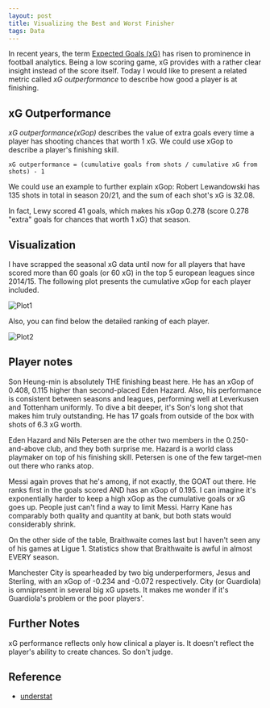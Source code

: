 ```yaml
---
layout: post
title: Visualizing the Best and Worst Finisher
tags: Data
---
```


In recent years, the term [Expected Goals (xG)](https://www.driblab.com/analysis-team/expected-goals-xg-what-it-is-and-how-it-works/) has risen to prominence in football analytics. Being a low scoring game, xG provides with a rather clear insight instead of the score itself. Today I would like to present a related metric called _xG outperformance_ to describe how good a player is at finishing.

## xG Outperformance

_xG outperformance(xGop)_ describes the value of extra goals every time a player has shooting chances that worth 1 xG. We could use xGop to describe a player's finishing skill.

```
xG outperformance = (cumulative goals from shots / cumulative xG from shots) - 1
```

We could use an example to further explain xGop: Robert Lewandowski has 135 shots in total in season 20/21, and the sum of each shot's xG is 32.08.

In fact, Lewy scored 41 goals, which makes his xGop 0.278 (score 0.278 "extra" goals for chances that worth 1 xG) that season.

## Visualization

I have scrapped the seasonal xG data until now for all players that have scored more than 60 goals (or 60 xG) in the top 5 european leagues since 2014/15. The following plot presents the cumulative xGop for each player included.

![Plot1](https://jiaxi-github-pages-photohost.oss-cn-beijing.aliyuncs.com/pyreneesalpaca/images/2021-10-07-xg-outperformance.png)

Also, you can find below the detailed ranking of each player.

![Plot2](https://jiaxi-github-pages-photohost.oss-cn-beijing.aliyuncs.com/pyreneesalpaca/images/2021-10-07-xg-violin.png)

## Player notes

Son Heung-min is absolutely THE finishing beast here. He has an xGop of 0.408, 0.115 higher than second-placed Eden Hazard. Also, his performance is consistent between seasons and leagues, performing well at Leverkusen and Tottenham uniformly. To dive a bit deeper, it's Son's long shot that makes him truly outstanding. He has 17 goals from outside of the box with shots of 6.3 xG worth.

Eden Hazard and Nils Petersen are the other two members in the 0.250-and-above club, and they both surprise me. Hazard is a world class playmaker on top of his finishing skill. Petersen is one of the few target-men out there who ranks atop.

Messi again proves that he's among, if not exactly, the GOAT out there. He ranks first in the goals scored AND has an xGop of 0.195. I can imagine it's exponentially harder to keep a high xGop as the cumulative goals or xG goes up. People just can't find a way to limit Messi. Harry Kane has comparably both quality and quantity at bank, but both stats would considerably shrink.

On the other side of the table, Braithwaite comes last but I haven't seen any of his games at Ligue 1. Statistics show that Braithwaite is awful in almost EVERY season.

Manchester City is spearheaded by two big underperformers, Jesus and Sterling, with an xGop of -0.234 and -0.072 respectively. City (or Guardiola) is omnipresent in several big xG upsets. It makes me wonder if it's Guardiola's problem or the poor players'.

## Further Notes

xG performance reflects only how clinical a player is. It doesn't reflect the player's ability to create chances. So don't judge.

## Reference

- [understat](https://understat.com/)

